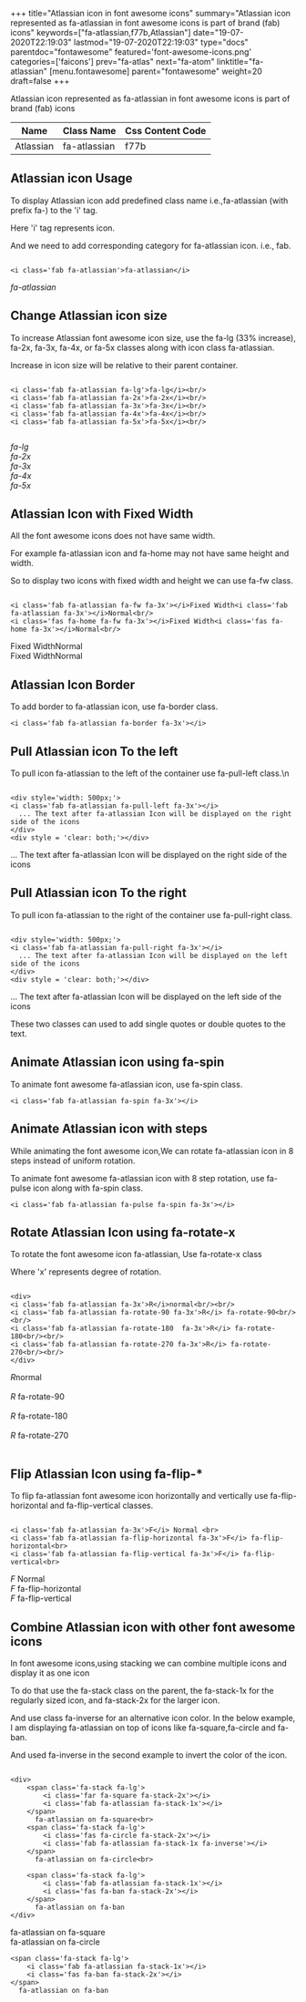 +++
title="Atlassian icon in font awesome icons"
summary="Atlassian icon represented as fa-atlassian in font awesome icons is part of brand (fab) icons"
keywords=["fa-atlassian,f77b,Atlassian"]
date="19-07-2020T22:19:03"
lastmod="19-07-2020T22:19:03"
type="docs"
parentdoc="fontawesome"
featured='font-awesome-icons.png'
categories=['faicons']
prev="fa-atlas"
next="fa-atom"
linktitle="fa-atlassian"
[menu.fontawesome]
parent="fontawesome"
weight=20
draft=false
+++


Atlassian icon represented as fa-atlassian in font awesome icons is part of brand (fab) icons

<div class='table-responsive'><table class='table'><thead><tr><th>Name</th><th>Class Name</th><th>Css Content Code</th></tr></thead><tbody><tr><td>Atlassian</td><td>fa-atlassian</td><td>f77b</td></tr></tbody></table></div>



## Atlassian icon Usage

To display Atlassian icon add predefined class name i.e.,fa-atlassian (with prefix fa-) to the 'i' tag.

Here 'i' tag represents icon.

And we need to add corresponding category for fa-atlassian icon. i.e., fab.


```

<i class='fab fa-atlassian'>fa-atlassian</i>
```

<i class='fab fa-atlassian'>fa-atlassian</i>




## Change Atlassian icon size
To increase Atlassian font awesome icon size, use the fa-lg (33% increase), fa-2x, fa-3x, fa-4x, or fa-5x classes along with icon class fa-atlassian.

Increase in icon size will be relative to their parent container. 

```

<i class='fab fa-atlassian fa-lg'>fa-lg</i><br/>
<i class='fab fa-atlassian fa-2x'>fa-2x</i><br/>
<i class='fab fa-atlassian fa-3x'>fa-3x</i><br/>
<i class='fab fa-atlassian fa-4x'>fa-4x</i><br/>
<i class='fab fa-atlassian fa-5x'>fa-5x</i><br/>
            
```

<i class='fab fa-atlassian fa-lg'>fa-lg</i><br/>
<i class='fab fa-atlassian fa-2x'>fa-2x</i><br/>
<i class='fab fa-atlassian fa-3x'>fa-3x</i><br/>
<i class='fab fa-atlassian fa-4x'>fa-4x</i><br/>
<i class='fab fa-atlassian fa-5x'>fa-5x</i><br/>
            



## Atlassian Icon with Fixed Width 

All the font awesome icons does not have same width.

For example fa-atlassian icon and fa-home may not have same height and width.

So to display two icons with fixed width and height we can use fa-fw class.


```

<i class='fab fa-atlassian fa-fw fa-3x'></i>Fixed Width<i class='fab fa-atlassian fa-3x'></i>Normal<br/>
<i class='fas fa-home fa-fw fa-3x'></i>Fixed Width<i class='fas fa-home fa-3x'></i>Normal<br/>
```

<i class='fab fa-atlassian fa-fw fa-3x'></i>Fixed Width<i class='fab fa-atlassian fa-3x'></i>Normal<br/>
<i class='fas fa-home fa-fw fa-3x'></i>Fixed Width<i class='fas fa-home fa-3x'></i>Normal<br/>



## Atlassian Icon Border 

To add border to fa-atlassian icon, use fa-border class.


```
<i class='fab fa-atlassian fa-border fa-3x'></i>

```
<i class='fab fa-atlassian fa-border fa-3x'></i>





## Pull Atlassian icon To the left

To pull icon fa-atlassian to the left of the container use fa-pull-left class.\n

```

<div style='width: 500px;'>
<i class='fab fa-atlassian fa-pull-left fa-3x'></i>
  ... The text after fa-atlassian Icon will be displayed on the right side of the icons
</div>
<div style = 'clear: both;'></div>
```

<div style='width: 500px;'>
<i class='fab fa-atlassian fa-pull-left fa-3x'></i>
  ... The text after fa-atlassian Icon will be displayed on the right side of the icons
</div>
<div style = 'clear: both;'></div>




## Pull Atlassian icon To the right
To pull icon fa-atlassian to the right of the container use fa-pull-right class.

```

<div style='width: 500px;'>
<i class='fab fa-atlassian fa-pull-right fa-3x'></i>
  ... The text after fa-atlassian Icon will be displayed on the left side of the icons
</div>
<div style = 'clear: both;'></div>
```

<div style='width: 500px;'>
<i class='fab fa-atlassian fa-pull-right fa-3x'></i>
  ... The text after fa-atlassian Icon will be displayed on the left side of the icons
</div>
<div style = 'clear: both;'></div>

These two classes can used to add single quotes or double quotes to the text.


## Animate Atlassian icon using fa-spin
To animate font awesome fa-atlassian icon, use fa-spin class.

```
<i class='fab fa-atlassian fa-spin fa-3x'></i>
```
<i class='fab fa-atlassian fa-spin fa-3x'></i>




## Animate Atlassian icon with steps
While animating the font awesome icon,We can rotate fa-atlassian icon in 8 steps instead of uniform rotation.

To animate font awesome fa-atlassian icon with 8 step rotation, use fa-pulse icon along with fa-spin class.


```
<i class='fab fa-atlassian fa-pulse fa-spin fa-3x'></i>

```
<i class='fab fa-atlassian fa-pulse fa-spin fa-3x'></i>





## Rotate Atlassian Icon using fa-rotate-x
To rotate the font awesome icon fa-atlassian, Use fa-rotate-x class

Where 'x' represents degree of rotation.


```

<div>
<i class='fab fa-atlassian fa-3x'>R</i>normal<br/><br/>
<i class='fab fa-atlassian fa-rotate-90 fa-3x'>R</i> fa-rotate-90<br/><br/> 
<i class='fab fa-atlassian fa-rotate-180  fa-3x'>R</i> fa-rotate-180<br/><br/> 
<i class='fab fa-atlassian fa-rotate-270 fa-3x'>R</i> fa-rotate-270<br/><br/>
</div>
```

<div>
<i class='fab fa-atlassian fa-3x'>R</i>normal<br/><br/>
<i class='fab fa-atlassian fa-rotate-90 fa-3x'>R</i> fa-rotate-90<br/><br/> 
<i class='fab fa-atlassian fa-rotate-180  fa-3x'>R</i> fa-rotate-180<br/><br/> 
<i class='fab fa-atlassian fa-rotate-270 fa-3x'>R</i> fa-rotate-270<br/><br/>
</div>




## Flip Atlassian Icon using fa-flip-*
To flip fa-atlassian font awesome icon horizontally and vertically use fa-flip-horizontal and fa-flip-vertical classes. 

```

<i class='fab fa-atlassian fa-3x'>F</i> Normal <br>
<i class='fab fa-atlassian fa-flip-horizontal fa-3x'>F</i> fa-flip-horizontal<br>
<i class='fab fa-atlassian fa-flip-vertical fa-3x'>F</i> fa-flip-vertical<br>
```

<i class='fab fa-atlassian fa-3x'>F</i> Normal <br>
<i class='fab fa-atlassian fa-flip-horizontal fa-3x'>F</i> fa-flip-horizontal<br>
<i class='fab fa-atlassian fa-flip-vertical fa-3x'>F</i> fa-flip-vertical<br>




## Combine Atlassian icon with other font awesome icons
In font awesome icons,using stacking we can combine multiple icons and display it as one icon 

To do that use the fa-stack class on the parent, the fa-stack-1x for the regularly sized icon, and fa-stack-2x for the larger icon.

And use class fa-inverse for an alternative icon color. 
In the below example, I am displaying fa-atlassian on top of icons like fa-square,fa-circle and fa-ban.

And used fa-inverse in the second example to invert the color of the icon.

```

<div>
    <span class='fa-stack fa-lg'>
        <i class='far fa-square fa-stack-2x'></i>
        <i class='fab fa-atlassian fa-stack-1x'></i>
    </span>
      fa-atlassian on fa-square<br>
    <span class='fa-stack fa-lg'>
        <i class='fas fa-circle fa-stack-2x'></i>
        <i class='fab fa-atlassian fa-stack-1x fa-inverse'></i>
    </span>
      fa-atlassian on fa-circle<br>

    <span class='fa-stack fa-lg'>
        <i class='fab fa-atlassian fa-stack-1x'></i>
        <i class='fas fa-ban fa-stack-2x'></i>
    </span>
      fa-atlassian on fa-ban
</div>
```

<div>
    <span class='fa-stack fa-lg'>
        <i class='far fa-square fa-stack-2x'></i>
        <i class='fab fa-atlassian fa-stack-1x'></i>
    </span>
      fa-atlassian on fa-square<br>
    <span class='fa-stack fa-lg'>
        <i class='fas fa-circle fa-stack-2x'></i>
        <i class='fab fa-atlassian fa-stack-1x fa-inverse'></i>
    </span>
      fa-atlassian on fa-circle<br>

    <span class='fa-stack fa-lg'>
        <i class='fab fa-atlassian fa-stack-1x'></i>
        <i class='fas fa-ban fa-stack-2x'></i>
    </span>
      fa-atlassian on fa-ban
</div>






